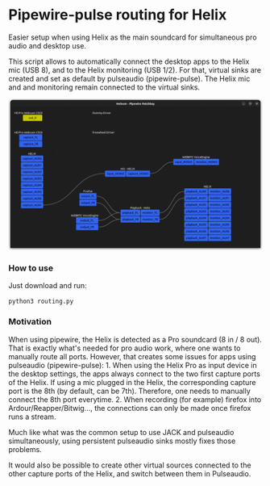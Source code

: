 # Pipewire-pulse routing for Helix

Easier setup when using Helix as the main soundcard for simultaneous pro audio 
and desktop use.

This script allows to automatically connect the desktop apps to the Helix mic
(USB 8), and to the Helix monitoring (USB 1/2). For that, virtual sinks are 
created and set as default by pulseaudio (pipewire-pulse). The Helix mic and 
and monitoring remain connected to the virtual sinks.

![Example automatic routing when playing a video in Firefox and being in a voice call](routing.png)

### How to use
Just download and run:
```
python3 routing.py
```

### Motivation
When using pipewire, the Helix is detected as a Pro soundcard (8 in / 8 out). 
That is exactly what's needed for pro audio work, where one wants to manually 
route all ports. However, that creates some issues for apps using pulseaudio
(pipewire-pulse):
    1. When using the Helix Pro as input device in the desktop settings, 
    the apps always connect to the two first capture ports of the Helix. 
    If using a mic plugged in the Helix, the corresponding capture port is the 
    8th (by default, can be 7th). Therefore, one needs to manually connect the 
    8th port everytime.
    2. When recording (for example) firefox into Ardour/Reapper/Bitwig..., the 
    connections can only be made once firefox runs a stream.

Much like what was the common setup to use JACK and pulseaudio simultaneously, 
using persistent pulseaudio sinks mostly fixes those problems.

It would also be possible to create other virtual sources connected to the other 
capture ports of the Helix, and switch between them in Pulseaudio. 

